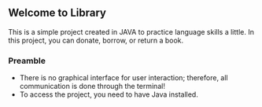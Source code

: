 ## Welcome to Library

This is a simple project created in JAVA to practice language skills a little. In this project, you can donate, borrow, or return a book.

### Preamble 

- There is no graphical interface for user interaction; therefore, all communication is done through the terminal!
- To access the project, you need to have Java installed.


